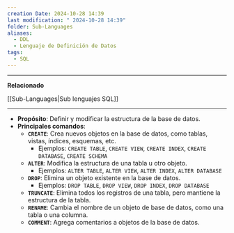 ```yaml
---
creation Date: 2024-10-28 14:39
last modification: " 2024-10-28 14:39"
folder: Sub-Languages
aliases:
  - DDL
  - Lenguaje de Definición de Datos
tags:
  - SQL
---
```

___
**Relacionado**

[[Sub-Languages|Sub lenguajes SQL]]
___
- **Propósito**: Definir y modificar la estructura de la base de datos.
- **Principales comandos**:
    - **`CREATE`**: Crea nuevos objetos en la base de datos, como tablas, vistas, índices, esquemas, etc.
        - Ejemplos: `CREATE TABLE`, `CREATE VIEW`, `CREATE INDEX`, `CREATE DATABASE`, `CREATE SCHEMA`
    - **`ALTER`**: Modifica la estructura de una tabla u otro objeto.
        - Ejemplos: `ALTER TABLE`, `ALTER VIEW`, `ALTER INDEX`, `ALTER DATABASE`
    - **`DROP`**: Elimina un objeto existente en la base de datos.
        - Ejemplos: `DROP TABLE`, `DROP VIEW`, `DROP INDEX`, `DROP DATABASE`
    - **`TRUNCATE`**: Elimina todos los registros de una tabla, pero mantiene la estructura de la tabla.
    - **`RENAME`**: Cambia el nombre de un objeto de base de datos, como una tabla o una columna.
    - **`COMMENT`**: Agrega comentarios a objetos de la base de datos.
